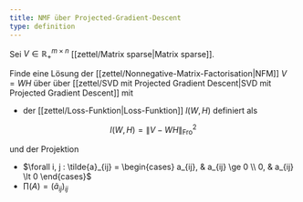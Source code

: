 ```yaml
---
title: NMF über Projected-Gradient-Descent
type: definition
---
```


Sei $V \in \mathbb{R}_+^{m \times n}$ [[zettel/Matrix sparse|Matrix sparse]].

Finde eine Lösung der [[zettel/Nonnegative-Matrix-Factorisation|NFM]] $V = WH$ über über [[zettel/SVD mit Projected Gradient Descent|SVD mit Projected Gradient Descent]]  mit
- der [[zettel/Loss-Funktion|Loss-Funktion]] $l(W, H)$ definiert als

$$
	l(W, H) = \| V - WH \|_\text{Fro}^2
$$

und der Projektion
- $\forall i, j : \tilde{a}_{ij} = \begin{cases} a_{ij}, & a_{ij} \ge 0 \\ 0, & a_{ij} \lt 0 \end{cases}$
- $\prod(A) = (\tilde{a}_{ij})_{ij}$